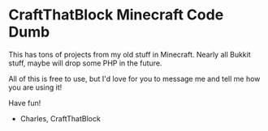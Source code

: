 # CraftThatBlock Minecraft Code Dumb
This has tons of projects from my old stuff in Minecraft. Nearly all Bukkit stuff, maybe will drop some PHP in the future.

All of this is free to use, but I'd love for you to message me and tell me how you are using it!

Have fun!

- Charles, CraftThatBlock